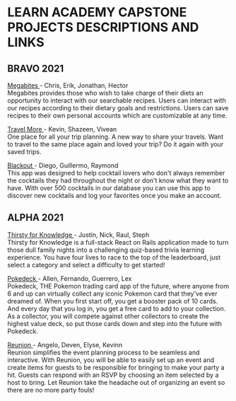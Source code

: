 # LEARN ACADEMY CAPSTONE PROJECTS DESCRIPTIONS AND LINKS

## BRAVO 2021
[ Megabites ](https://shrouded-sierra-57341.herokuapp.com) - Chris, Erik, Jonathan, Hector  
Megabites provides those who wish to take charge of their diets an opportunity to interact with our searchable recipes. Users can interact with our recipes according to their dietary goals and restrictions.  Users can save recipes to their own personal accounts which are customizable at any time.

[ Travel More ](https://still-waters-56980.herokuapp.com) - Kevin, Shazeen, Vivean  
One place for all your trip planning. A new way to share your travels.
Want to travel to the same place again and loved your trip? Do it again with your saved trips.

[ Blackout ](https://infinite-taiga-38805.herokuapp.com) - Diego, Guillermo, Raymond  
This app was designed to help cocktail lovers who don't always remember the cocktails they had throughout the night or don't know what they want to have. With over 500 cocktails in our database you can use this app to discover new cocktails and log your favorites once you make an account.

## ALPHA 2021
[ Thirsty for Knowledge ](https://evening-chamber-40393.herokuapp.com/) - Justin, Nick, Raul, Steph    
Thirsty for Knowledge is a full-stack React on Rails application made to turn those dull family nights into a challenging quiz-based trivia learning experience. You have four lives to race to the top of the leaderboard, just select a category and select a difficulty to get started!

[ Pokedeck ](https://pokedeck-game.herokuapp.com/) - Allen, Fernando, Guerrero, Lex  
Pokedeck, THE Pokemon trading card app of the future, where anyone from 6 and up can virtually collect any iconic Pokemon card that they've ever dreamed of. When you first start off, you get a booster pack of 10 cards. And every day that you log in, you get a free card to add to your collection. As a collector, you will compete against other collectors to create the highest value deck, so put those cards down and step into the future with Pokedeck.

[ Reunion ](https://safe-brook-46727.herokuapp.com/) - Angelo, Deven, Elyse, Kevinn  
Reunion simplifies the event planning process to be seamless and interactive.  With Reunion, you will be able to easily set up an event and create items for guests to be responsible for bringing to make your party a hit. Guests can respond with an RSVP by choosing an item selected by a host to bring.  Let Reunion take the headache out of organizing an event so there are no more party fouls!

